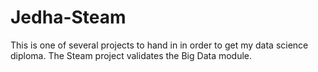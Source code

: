 # Jedha-Steam
This is one of several projects to hand in in order to get my data science diploma. The Steam project validates the Big Data module.

